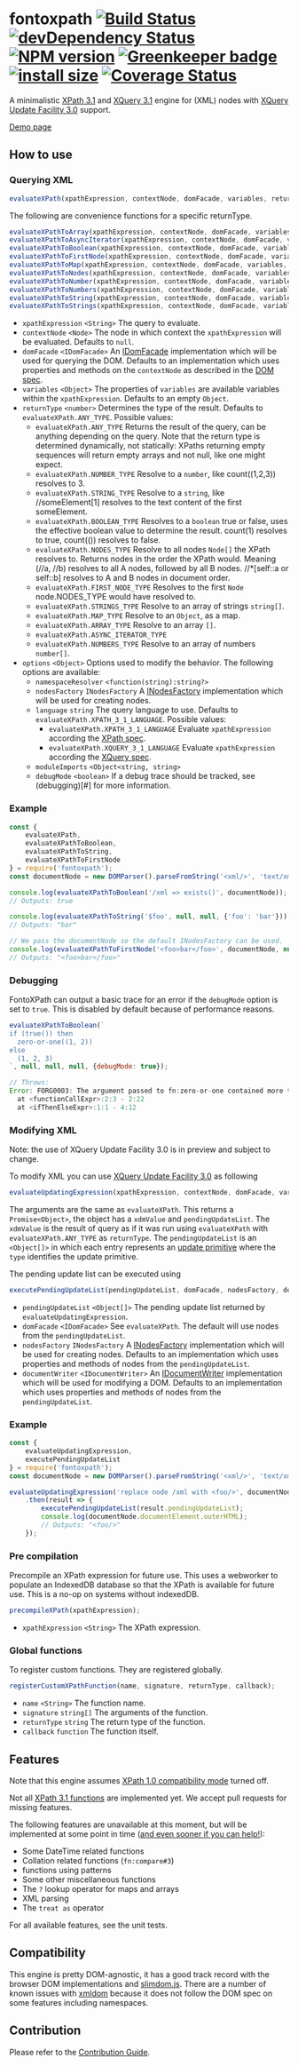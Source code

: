 # fontoxpath [![Build Status](https://travis-ci.org/FontoXML/fontoxpath.svg?branch=master)](https://travis-ci.org/FontoXML/fontoxpath) [![devDependency Status](https://david-dm.org/FontoXML/fontoxpath/dev-status.svg)](https://david-dm.org/FontoXML/fontoxpath#info=devDependencies) [![NPM version](https://badge.fury.io/js/fontoxpath.svg)](http://badge.fury.io/js/fontoxpath) [![Greenkeeper badge](https://badges.greenkeeper.io/FontoXML/fontoxpath.svg)](https://greenkeeper.io/) [![install size](https://packagephobia.now.sh/badge?p=fontoxpath)](https://packagephobia.now.sh/result?p=fontoxpath) [![Coverage Status](https://coveralls.io/repos/github/FontoXML/fontoxpath/badge.svg?branch=master)](https://coveralls.io/github/FontoXML/fontoxpath?branch=master)

A minimalistic [XPath 3.1](https://www.w3.org/TR/xpath-31/) and [XQuery 3.1](https://www.w3.org/TR/xquery-31/) engine for (XML) nodes with [XQuery Update Facility 3.0](https://www.w3.org/TR/xquery-update-30/#id-update-primitives) support.

[Demo page](https://xpath.playground.fontoxml.com)

## How to use

### Querying XML

```js
evaluateXPath(xpathExpression, contextNode, domFacade, variables, returnType, options);
```

The following are convenience functions for a specific returnType.

```js
evaluateXPathToArray(xpathExpression, contextNode, domFacade, variables, options);
evaluateXPathToAsyncIterator(xpathExpression, contextNode, domFacade, variables, options);
evaluateXPathToBoolean(xpathExpression, contextNode, domFacade, variables, options);
evaluateXPathToFirstNode(xpathExpression, contextNode, domFacade, variables, options);
evaluateXPathToMap(xpathExpression, contextNode, domFacade, variables, options);
evaluateXPathToNodes(xpathExpression, contextNode, domFacade, variables, options);
evaluateXPathToNumber(xpathExpression, contextNode, domFacade, variables, options);
evaluateXPathToNumbers(xpathExpression, contextNode, domFacade, variables, options);
evaluateXPathToString(xpathExpression, contextNode, domFacade, variables, options);
evaluateXPathToStrings(xpathExpression, contextNode, domFacade, variables, options);
```

* `xpathExpression` `<String>` The query to evaluate.
* `contextNode` `<Node>` The node in which context the `xpathExpression` will be evaluated. Defaults to `null`.
* `domFacade` `<IDomFacade>` An [IDomFacade](externs/IDomFacade.js) implementation which will be used for querying the DOM. Defaults to an implementation which uses properties and methods on the `contextNode` as described in the [DOM spec](https://dom.spec.whatwg.org/).
* `variables` `<Object>` The properties of `variables` are available variables within the `xpathExpression`. Defaults to an empty `Object`.
* `returnType` `<number>` Determines the type of the result. Defaults to `evaluateXPath.ANY_TYPE`. Possible values:
  * `evaluateXPath.ANY_TYPE` Returns the result of the query, can be anything depending on the query. Note that the return type is determined dynamically, not statically: XPaths returning empty sequences will return empty arrays and not null, like one might expect.
  * `evaluateXPath.NUMBER_TYPE` Resolve to a `number`, like count((1,2,3)) resolves to 3.
  * `evaluateXPath.STRING_TYPE` Resolve to a `string`, like //someElement[1] resolves to the text content of the first someElement.
  * `evaluateXPath.BOOLEAN_TYPE` Resolves to a `boolean` true or false, uses the effective boolean value to determine the result. count(1) resolves to true, count(()) resolves to false.
  * `evaluateXPath.NODES_TYPE` Resolve to all nodes `Node[]` the XPath resolves to. Returns nodes in the order the XPath would. Meaning (//a, //b) resolves to all A nodes, followed by all B nodes. //*[self::a or self::b] resolves to A and B nodes in document order.
  * `evaluateXPath.FIRST_NODE_TYPE` Resolves to the first `Node` node.NODES_TYPE would have resolved to.
  * `evaluateXPath.STRINGS_TYPE` Resolve to an array of strings `string[]`.
  * `evaluateXPath.MAP_TYPE` Resolve to an `Object`, as a map.
  * `evaluateXPath.ARRAY_TYPE` Resolve to an array `[]`.
  * `evaluateXPath.ASYNC_ITERATOR_TYPE`
  * `evaluateXPath.NUMBERS_TYPE` Resolve to an array of numbers `number[]`.
* `options` `<Object>` Options used to modify the behavior. The following options are available:
  * `namespaceResolver` `<function(string):string?>`
  * `nodesFactory` `INodesFactory` A [INodesFactory](externs/INodesFactory.js) implementation which will be used for creating nodes.
  * `language` `string` The query language to use. Defaults to `evaluateXPath.XPATH_3_1_LANGUAGE`. Possible values:
    * `evaluateXPath.XPATH_3_1_LANGUAGE` Evaluate `xpathExpression` according the [XPath spec](https://www.w3.org/TR/xpath-31/).
    * `evaluateXPath.XQUERY_3_1_LANGUAGE` Evaluate `xpathExpression` according the [XQuery spec](https://www.w3.org/TR/xquery-31/).
  * `moduleImports` `<Object<string, string>`
  * `debugMode` `<boolean>` If a debug trace should be tracked, see (debugging)[#] for more information.

### Example

```js
const {
	evaluateXPath,
	evaluateXPathToBoolean,
	evaluateXPathToString,
	evaluateXPathToFirstNode
} = require('fontoxpath');
const documentNode = new DOMParser().parseFromString('<xml/>', 'text/xml');

console.log(evaluateXPathToBoolean('/xml => exists()', documentNode));
// Outputs: true

console.log(evaluateXPathToString('$foo', null, null, {'foo': 'bar'}));
// Outputs: "bar"

// We pass the documentNode so the default INodesFactory can be used.
console.log(evaluateXPathToFirstNode('<foo>bar</foo>', documentNode, null, null, {language: evaluateXPath.XQUERY_3_1_LANGUAGE}).outerHTML);
// Outputs: "<foo>bar</foo>"
```

### Debugging

FontoXPath can output a basic trace for an error if the `debugMode`
option is set to `true`. This is disabled by default because of
performance reasons.

```js
evaluateXPathToBoolean(`
if (true()) then
  zero-or-one((1, 2))
else
  (1, 2, 3)
`, null, null, null, {debugMode: true});

// Throws:
Error: FORG0003: The argument passed to fn:zero-or-one contained more than one item.
  at <functionCallExpr>:2:3 - 2:22
  at <ifThenElseExpr>:1:1 - 4:12
```

### Modifying XML

Note: the use of XQuery Update Facility 3.0 is in preview and subject to change.

To modify XML you can use [XQuery Update Facility 3.0](https://www.w3.org/TR/xquery-update-30/) as following

```js
evaluateUpdatingExpression(xpathExpression, contextNode, domFacade, variables, options);
```

The arguments are the same as `evaluateXPath`. This returns a `Promise<Object>`, the object has a `xdmValue` and `pendingUpdateList`. The `xdmValue` is the result of query as if it was run using `evaluateXPath` with `evaluateXPath.ANY_TYPE` as `returnType`. The `pendingUpdateList` is an `<Object[]>` in which each entry represents an [update primitive](https://www.w3.org/TR/xquery-update-30/#id-update-primitives) where the `type` identifies the update primitive.

The pending update list can be executed using

```js
executePendingUpdateList(pendingUpdateList, domFacade, nodesFactory, documentWriter);
```

* `pendingUpdateList` `<Object[]>` The pending update list returned by `evaluateUpdatingExpression`.
* `domFacade` `<IDomFacade>` See `evaluateXPath`. The default will use nodes from the `pendingUpdateList`.
* `nodesFactory` `INodesFactory` A [INodesFactory](externs/INodesFactory.js) implementation which will be used for creating nodes. Defaults to an implementation which uses properties and methods of nodes from the `pendingUpdateList`.
* `documentWriter` `<IDocumentWriter>` An [IDocumentWriter](externs/IDocumentWriter.js) implementation which will be used for modifying a DOM. Defaults to an implementation which uses properties and methods of nodes from the `pendingUpdateList`.

### Example

```js
const {
	evaluateUpdatingExpression,
	executePendingUpdateList
} = require('fontoxpath');
const documentNode = new DOMParser().parseFromString('<xml/>', 'text/xml');

evaluateUpdatingExpression('replace node /xml with <foo/>', documentNode)
	.then(result => {
		executePendingUpdateList(result.pendingUpdateList);
		console.log(documentNode.documentElement.outerHTML);
		// Outputs: "<foo/>"
	});
```

### Pre compilation

Precompile an XPath expression for future use. This uses a webworker to populate an IndexedDB database so that the XPath is available for future use. This is a no-op on systems without indexedDB.

```js
precompileXPath(xpathExpression);
```

* `xpathExpression` `<String>` The XPath expression.

### Global functions

To register custom functions. They are registered globally.

```js
registerCustomXPathFunction(name, signature, returnType, callback);
```

* `name` `<String>` The function name.
* `signature` `string[]` The arguments of the function.
* `returnType` `string` The return type of the function.
* `callback` `function` The function itself.

## Features

Note that this engine assumes [XPath 1.0 compatibility
mode](https://www.w3.org/TR/xpath-31/#id-backwards-compatibility) turned off.

Not all [XPath 3.1 functions](https://www.w3.org/TR/xpath-functions-31/) are implemented yet. We
accept pull requests for missing features.

The following features are unavailable at this moment, but will be implemented at some point in time ([and even
sooner if you can help!](./CONTRIBUTING.md)):

* Some DateTime related functions
* Collation related functions (`fn:compare#3`)
* functions using patterns
* Some other miscellaneous functions
* The `?` lookup operator for maps and arrays
* XML parsing
* The `treat as` operator

For all available features, see the unit tests.

## Compatibility

This engine is pretty DOM-agnostic, it has a good track record with the browser DOM implementations
and [slimdom.js](https://github.com/bwrrp/slimdom.js). There are a number of known issues with
[xmldom](https://github.com/jindw/xmldom) because it does not follow the DOM spec on some features
including namespaces.

## Contribution

Please refer to the [Contribution Guide](./CONTRIBUTING.md).
